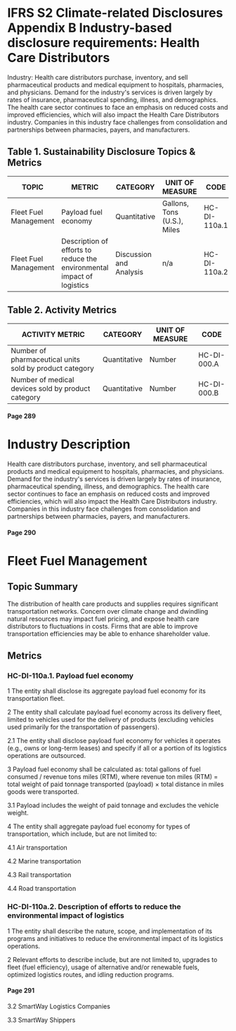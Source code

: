 # IFRS S2 Climate-related Disclosures Appendix B Industry-based disclosure requirements: Health Care Distributors

Industry: Health care distributors purchase, inventory, and sell pharmaceutical products and medical equipment to hospitals, pharmacies, and physicians. Demand for the industry's services is driven largely by rates of insurance, pharmaceutical spending, illness, and demographics. The health care sector continues to face an emphasis on reduced costs and improved efficiencies, which will also impact the Health Care Distributors industry. Companies in this industry face challenges from consolidation and partnerships between pharmacies, payers, and manufacturers.

## Table 1. Sustainability Disclosure Topics & Metrics

| TOPIC | METRIC | CATEGORY | UNIT OF MEASURE | CODE |
|-------|--------|----------|------------------|------|
| Fleet Fuel Management | Payload fuel economy | Quantitative | Gallons, Tons (U.S.), Miles | HC-DI-110a.1 |
| Fleet Fuel Management | Description of efforts to reduce the environmental impact of logistics | Discussion and Analysis | n/a | HC-DI-110a.2 |

## Table 2. Activity Metrics

| ACTIVITY METRIC | CATEGORY | UNIT OF MEASURE | CODE |
|-----------------|----------|------------------|------|
| Number of pharmaceutical units sold by product category | Quantitative | Number | HC-DI-000.A |
| Number of medical devices sold by product category | Quantitative | Number | HC-DI-000.B |

#### Page 289

# Industry Description

Health care distributors purchase, inventory, and sell pharmaceutical products and medical equipment to hospitals, pharmacies, and physicians. Demand for the industry's services is driven largely by rates of insurance, pharmaceutical spending, illness, and demographics. The health care sector continues to face an emphasis on reduced costs and improved efficiencies, which will also impact the Health Care Distributors industry. Companies in this industry face challenges from consolidation and partnerships between pharmacies, payers, and manufacturers.

#### Page 290

# Fleet Fuel Management

## Topic Summary

The distribution of health care products and supplies requires significant transportation networks. Concern over climate change and dwindling natural resources may impact fuel pricing, and expose health care distributors to fluctuations in costs. Firms that are able to improve transportation efficiencies may be able to enhance shareholder value.

## Metrics

### HC-DI-110a.1. Payload fuel economy

1 The entity shall disclose its aggregate payload fuel economy for its transportation fleet.

2 The entity shall calculate payload fuel economy across its delivery fleet, limited to vehicles used for the delivery of products (excluding vehicles used primarily for the transportation of passengers).

2.1 The entity shall disclose payload fuel economy for vehicles it operates (e.g., owns or long-term leases) and specify if all or a portion of its logistics operations are outsourced.

3 Payload fuel economy shall be calculated as: total gallons of fuel consumed / revenue tons miles (RTM), where revenue ton miles (RTM) = total weight of paid tonnage transported (payload) × total distance in miles goods were transported.

3.1 Payload includes the weight of paid tonnage and excludes the vehicle weight.

4 The entity shall aggregate payload fuel economy for types of transportation, which include, but are not limited to:

4.1 Air transportation

4.2 Marine transportation

4.3 Rail transportation

4.4 Road transportation

### HC-DI-110a.2. Description of efforts to reduce the environmental impact of logistics

1 The entity shall describe the nature, scope, and implementation of its programs and initiatives to reduce the environmental impact of its logistics operations.

2 Relevant efforts to describe include, but are not limited to, upgrades to fleet (fuel efficiency), usage of alternative and/or renewable fuels, optimized logistics routes, and idling reduction programs.

#### Page 291

3.2    SmartWay Logistics Companies

3.3    SmartWay Shippers

